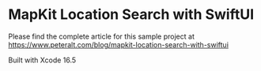 # MapKit Location Search with SwiftUI

Please find the complete article for this sample project at https://www.peteralt.com/blog/mapkit-location-search-with-swiftui

Built with Xcode 16.5
